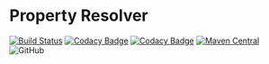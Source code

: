 # Property Resolver

[![Build Status](https://travis-ci.org/sumacio-github/property-resolver.svg?branch=master)](https://travis-ci.org/sumacio-github/property-resolver)
[![Codacy Badge](https://api.codacy.com/project/badge/Grade/9a919adf069743e0851af16ae757ea85)](https://www.codacy.com/manual/ross-stockman/property-resolver?utm_source=github.com&amp;utm_medium=referral&amp;utm_content=sumacio-github/property-resolver&amp;utm_campaign=Badge_Grade)
[![Codacy Badge](https://api.codacy.com/project/badge/Coverage/9a919adf069743e0851af16ae757ea85)](https://www.codacy.com/manual/ross-stockman/property-resolver?utm_source=github.com&amp;utm_medium=referral&amp;utm_content=sumacio-github/property-resolver&amp;utm_campaign=Badge_Coverage)
[![Maven Central](https://img.shields.io/maven-central/v/io.sumac/property-resolver.svg?label=Maven%20Central)](https://search.maven.org/search?q=g:%22io.sumac%22%20AND%20a:%22property-resolver%22)
![GitHub](https://img.shields.io/github/license/sumacio-github/property-resolver)

